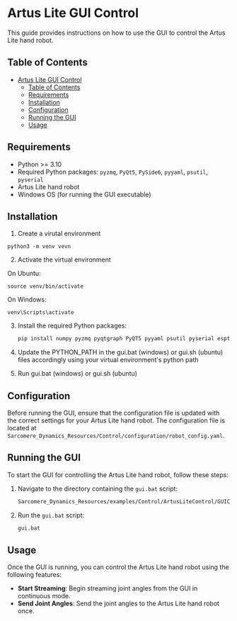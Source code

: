 # Artus Lite GUI Control

This guide provides instructions on how to use the GUI to control the Artus Lite hand robot.

## Table of Contents

- [Artus Lite GUI Control](#artus-lite-gui-control)
  - [Table of Contents](#table-of-contents)
  - [Requirements](#requirements)
  - [Installation](#installation)
  - [Configuration](#configuration)
  - [Running the GUI](#running-the-gui)
  - [Usage](#usage)

## Requirements

- Python >= 3.10
- Required Python packages: `pyzmq`, `PyQt5`, `PySide6`, `pyyaml`, `psutil`, `pyserial`
- Artus Lite hand robot
- Windows OS (for running the GUI executable)

## Installation


1. Create a virutal environment
```
python3 -m venv vevn
```
2. Activate the virtual environment

On Ubuntu:
```
source venv/bin/activate
```

On Windows:
```
venv\Scripts\activate
```
3. Install the required Python packages:
    ```sh
    pip install numpy pyzmq pyqtgraph PyQT5 pyyaml psutil pyserial esptool tqdm
    ```

4. Update the PYTHON_PATH in the gui.bat (windows) or gui.sh (ubuntu) files accordingly using your virtual environment's python path

5. Run gui.bat (windows) or gui.sh (ubuntu)


## Configuration

Before running the GUI, ensure that the configuration file is updated with the correct settings for your Artus Lite hand robot. The configuration file is located at `Sarcomere_Dynamics_Resources/Control/configuration/robot_config.yaml`.

## Running the GUI

To start the GUI for controlling the Artus Lite hand robot, follow these steps:

1. Navigate to the directory containing the `gui.bat` script:
    ```sh
    Sarcomere_Dynamics_Resources/examples/Control/ArtusLiteControl/GUIControlV2
    ```

2. Run the `gui.bat` script:
    ```sh
    gui.bat
    ```


## Usage

Once the GUI is running, you can control the Artus Lite hand robot using the following features:

- **Start Streaming**: Begin streaming joint angles from the GUI in continuous mode.
- **Send Joint Angles**: Send the joint angles to the Artus Lite hand robot once.

